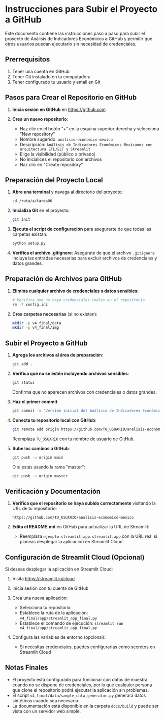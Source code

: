 # Instrucciones para Subir el Proyecto a GitHub

Este documento contiene las instrucciones paso a paso para subir el proyecto de Análisis de Indicadores Económicos a GitHub y permitir que otros usuarios puedan ejecutarlo sin necesidad de credenciales.

## Prerrequisitos

1. Tener una cuenta en GitHub
2. Tener Git instalado en tu computadora
3. Tener configurado tu usuario y email en Git

## Pasos para Crear el Repositorio en GitHub

1. **Inicia sesión en GitHub** en https://github.com

2. **Crea un nuevo repositorio**:
   - Haz clic en el botón "+" en la esquina superior derecha y selecciona "New repository"
   - Nombre sugerido: `analisis-economico-mexico`
   - Descripción: `Análisis de Indicadores Económicos Mexicanos con arquitectura ETL/ELT y Streamlit`
   - Elige la visibilidad (público o privado)
   - No inicialices el repositorio con archivos
   - Haz clic en "Create repository"

## Preparación del Proyecto Local

1. **Abre una terminal** y navega al directorio del proyecto:
   ```bash
   cd /ruta/a/tarea06
   ```

2. **Inicializa Git** en el proyecto:
   ```bash
   git init
   ```

3. **Ejecuta el script de configuración** para asegurarte de que todas las carpetas existan:
   ```bash
   python setup.py
   ```

4. **Verifica el archivo .gitignore**:
   Asegúrate de que el archivo `.gitignore` incluya las entradas necesarias para excluir archivos de credenciales y datos grandes.

## Preparación de Archivos para GitHub

1. **Elimina cualquier archivo de credenciales o datos sensibles**:
   ```bash
   # Verifica que no haya credenciales reales en el repositorio
   rm -f config.ini
   ```

2. **Crea carpetas necesarias** (si no existen):
   ```bash
   mkdir -p v4_final/data
   mkdir -p v4_final/img
   ```

## Subir el Proyecto a GitHub

1. **Agrega los archivos al área de preparación**:
   ```bash
   git add .
   ```

2. **Verifica que no se estén incluyendo archivos sensibles**:
   ```bash
   git status
   ```
   Confirma que no aparecen archivos con credenciales o datos grandes.

3. **Haz el primer commit**:
   ```bash
   git commit -m "Versión inicial del Análisis de Indicadores Económicos"
   ```

4. **Conecta tu repositorio local con GitHub**:
   ```bash
   git remote add origin https://github.com/TU_USUARIO/analisis-economico-mexico.git
   ```
   Reemplaza `TU_USUARIO` con tu nombre de usuario de GitHub.

5. **Sube los cambios a GitHub**:
   ```bash
   git push -u origin main
   ```
   O si estás usando la rama "master":
   ```bash
   git push -u origin master
   ```

## Verificación y Documentación

1. **Verifica que el repositorio se haya subido correctamente** visitando la URL de tu repositorio:
   ```
   https://github.com/TU_USUARIO/analisis-economico-mexico
   ```

2. **Edita el README.md** en GitHub para actualizar la URL de Streamlit:
   - Reemplaza `ejemplo-streamlit-app.streamlit.app` con la URL real si planeas desplegar la aplicación en Streamlit Cloud.

## Configuración de Streamlit Cloud (Opcional)

Si deseas desplegar la aplicación en Streamlit Cloud:

1. Visita https://streamlit.io/cloud
2. Inicia sesión con tu cuenta de GitHub
3. Crea una nueva aplicación:
   - Selecciona tu repositorio
   - Establece la ruta de la aplicación: `v4_final/app/streamlit_app_final.py`
   - Establece el comando de ejecución: `streamlit run v4_final/app/streamlit_app_final.py`

4. Configura las variables de entorno (opcional):
   - Si necesitas credenciales, puedes configurarlas como secretos en Streamlit Cloud

## Notas Finales

- El proyecto está configurado para funcionar con datos de muestra cuando no se dispone de credenciales, por lo que cualquier persona que clone el repositorio podrá ejecutar la aplicación sin problemas.
- El script `v4_final/data/sample_data_generator.py` generará datos sintéticos cuando sea necesario.
- La documentación está disponible en la carpeta `docs/build` y puede ser vista con un servidor web simple. 